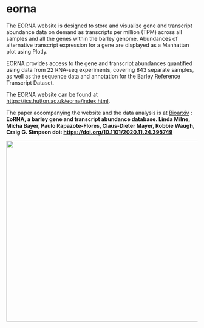 # eorna

The EORNA website is designed to store and visualize gene and transcript abundance data on demand as transcripts per million (TPM) across all samples and all the genes within the barley genome. Abundances of alternative transcript expression for a gene are displayed as a Manhattan plot using Plotly.

EORNA provides access to the gene and transcript abundances quantified using data from 22 RNA-seq experiments, covering 843 separate samples, as well as the sequence data and annotation for the Barley Reference Transcript Dataset.

The EORNA website can be found at https://ics.hutton.ac.uk/eorna/index.html.

The paper accompanying the website and the data analysis is at <a href="https://www.biorxiv.org/content/10.1101/2020.11.24.395749v1"> Bioarxiv</a> : <b>EoRNA, a barley gene and transcript abundance database.
Linda Milne, Micha Bayer, Paulo Rapazote-Flores, Claus-Dieter Mayer, Robbie Waugh, Craig G. Simpson
doi: https://doi.org/10.1101/2020.11.24.395749 </b>



<img src="https://barley.hutton.ac.uk/images/eorna-shot.png" width="868" height="476">
